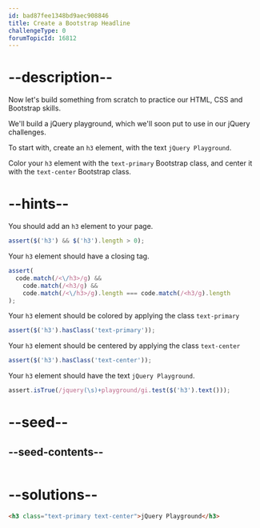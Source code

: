 ```yaml
---
id: bad87fee1348bd9aec908846
title: Create a Bootstrap Headline
challengeType: 0
forumTopicId: 16812
---
```


# --description--

Now let's build something from scratch to practice our HTML, CSS and Bootstrap skills.

We'll build a jQuery playground, which we'll soon put to use in our jQuery challenges.

To start with, create an `h3` element, with the text `jQuery Playground`.

Color your `h3` element with the `text-primary` Bootstrap class, and center it with the `text-center` Bootstrap class.

# --hints--

You should add an `h3` element to your page.

```js
assert($('h3') && $('h3').length > 0);
```

Your `h3` element should have a closing tag.

```js
assert(
  code.match(/<\/h3>/g) &&
    code.match(/<h3/g) &&
    code.match(/<\/h3>/g).length === code.match(/<h3/g).length
);
```

Your `h3` element should be colored by applying the class `text-primary`

```js
assert($('h3').hasClass('text-primary'));
```

Your `h3` element should be centered by applying the class `text-center`

```js
assert($('h3').hasClass('text-center'));
```

Your `h3` element should have the text `jQuery Playground`.

```js
assert.isTrue(/jquery(\s)+playground/gi.test($('h3').text()));
```

# --seed--

## --seed-contents--

```html
```

# --solutions--

```html
<h3 class="text-primary text-center">jQuery Playground</h3>
```
